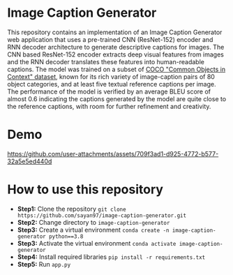 # Image Caption Generator
This repository contains an implementation of an Image Caption Generator web application that uses a pre-trained CNN (ResNet-152) encoder and RNN decoder architecture to generate descriptive captions for images. The CNN based ResNet-152 encoder extracts deep visual features from images and the RNN decoder translates these features into human-readable captions. The model was trained on a subset of [COCO "Common Objects in Context" dataset](https://cocodataset.org/#home), known for its rich variety of image-caption pairs of 80 object categories, and at least five textual reference captions per image. The performance of the model is verified by an average BLEU score of almost 0.6 indicating the captions generated by the model are quite close to the reference captions, with room for further refinement and creativity.

# Demo
https://github.com/user-attachments/assets/709f3ad1-d925-4772-b577-32a5e5ed440d

# How to use this repository
- **Step1:** Clone the repository `git clone https://github.com/sayan97/image-caption-generator.git`
- **Step2:** Change directory to `image-caption-generator`
- **Step3:** Create a virtual environment `conda create -n image-caption-generator python==3.8`
- **Step3:** Activate the virtual environment `conda activate image-caption-generator`
- **Step4:** Install required libraries `pip install -r requirements.txt`
- **Step5:** Run `app.py`
